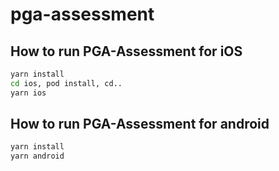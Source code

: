 # pga-assessment

## How to run PGA-Assessment for iOS

```sh
yarn install
cd ios, pod install, cd..
yarn ios
```
 
## How to run PGA-Assessment for android
 
```sh
yarn install
yarn android
```